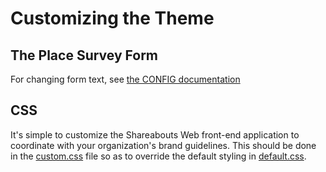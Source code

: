Customizing the Theme
=====================

The Place Survey Form
---------------------

For changing form text, see [the CONFIG documentation](CONFIG.md)

CSS
-----

It's simple to customize the Shareabouts Web front-end application to coordinate with your organization's brand guidelines. This should be done in the [custom.css](../src/flavors/defaultflavor/static/css/custom.css) file so as to override the default styling in [default.css](../src/sa_web/static/css/default.css).

